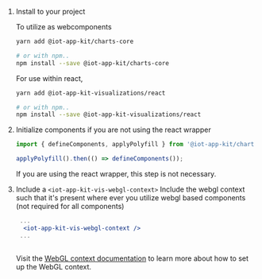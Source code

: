 

1. Install to your project

   To utilize as webcomponents
    ```bash
    yarn add @iot-app-kit/charts-core
   
    # or with npm..
    npm install --save @iot-app-kit/charts-core
    ```
   
   For use within react,
   
    ```bash
    yarn add @iot-app-kit-visualizations/react
   
    # or with npm..
    npm install --save @iot-app-kit-visualizations/react
    ```
2. Initialize components if you are not using the react wrapper

    ```js static
    import { defineComponents, applyPolyfill } from '@iot-app-kit/charts-core/dist/loader';

    applyPolyfill().then(() => defineComponents());
    ```
   
    If you are using the react wrapper, this step is not necessary.

3. Include a `<iot-app-kit-vis-webgl-context>`
    Include the webgl context such that it's present where ever you utilize webgl based components (not required for all components)

    ```jsx static
     ...
      <iot-app-kit-vis-webgl-context />
     ...
        
    ```
    
    Visit the [WebGL context documentation]( https://synchrocharts.com//#/WebGL%20context ) to learn more about how to set up the WebGL context.

